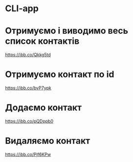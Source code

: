 # CLI-app

# Отримуємо і виводимо весь список контактів

https://ibb.co/Qkkg5td

# Отримуємо контакт по id

https://ibb.co/bvP7ypk

# Додаємо контакт

https://ibb.co/pQDppb0

# Видаляємо контакт

https://ibb.co/Pjf6KPw
